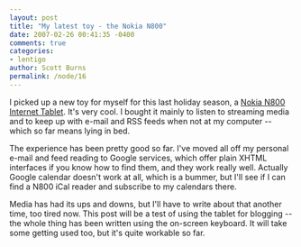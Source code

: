 ```yaml
---
layout: post
title: "My latest toy - the Nokia N800"
date: 2007-02-26 00:41:35 -0400
comments: true
categories: 
- lentigo
author: Scott Burns
permalink: /node/16
---
```


I picked up a new toy for myself for this last holiday season, a [Nokia N800 Internet Tablet][n800].  It's very cool.  I bought it mainly to listen to streaming media and to keep up with e-mail and RSS feeds when not at my computer -- which so far means lying in bed.

[n800]:http://www.nokia.com/n800

The experience has been pretty good so far.  I've moved all off my personal e-mail and feed reading to Google services, which offer plain XHTML interfaces if you know how to find them, and they work really well.  Actually Google calendar doesn't work at all, which is a bummer, but I'll see if I can find a N800 iCal reader and subscribe to my calendars there.

Media has had its ups and downs, 
but I'll have to write about that 
another time, too tired now.  This 
post will be a test of using the tablet 
for blogging -- the whole  thing has 
been written using the on-screen 
keyboard.  It will take some getting 
used too, but it's quite workable so 
far.
